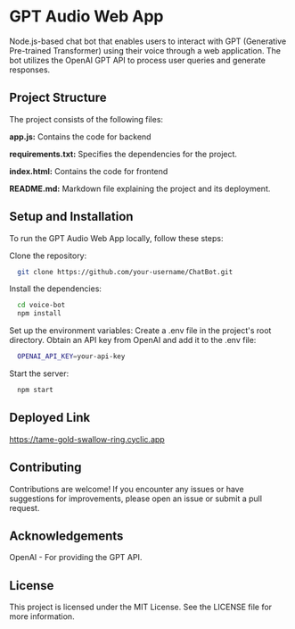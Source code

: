 
# GPT Audio Web App

Node.js-based chat bot that enables users to interact with GPT (Generative Pre-trained Transformer) using their voice through a web application. The bot utilizes the OpenAI GPT API to process user queries and generate responses.


## Project Structure

The project consists of the following files:

**app.js:** Contains the code for backend

**requirements.txt:** Specifies the dependencies for the project.

**index.html:** Contains the code for frontend

**README.md:** Markdown file explaining the project and its deployment.

## Setup and Installation

To run the GPT Audio Web App locally, follow these steps:

Clone the repository:
```bash
  git clone https://github.com/your-username/ChatBot.git
```
Install the dependencies:

```bash
  cd voice-bot
  npm install
```
Set up the environment variables:
Create a .env file in the project's root directory.
Obtain an API key from OpenAI and add it to the .env file:

```bash
  OPENAI_API_KEY=your-api-key
```
Start the server:

```bash
  npm start
```

## Deployed Link

https://tame-gold-swallow-ring.cyclic.app



    
## Contributing

Contributions are welcome! If you encounter any issues or have suggestions for improvements, please open an issue or submit a pull request.

## Acknowledgements

OpenAI - For providing the GPT API.

## License

This project is licensed under the MIT License. See the LICENSE file for more information.
